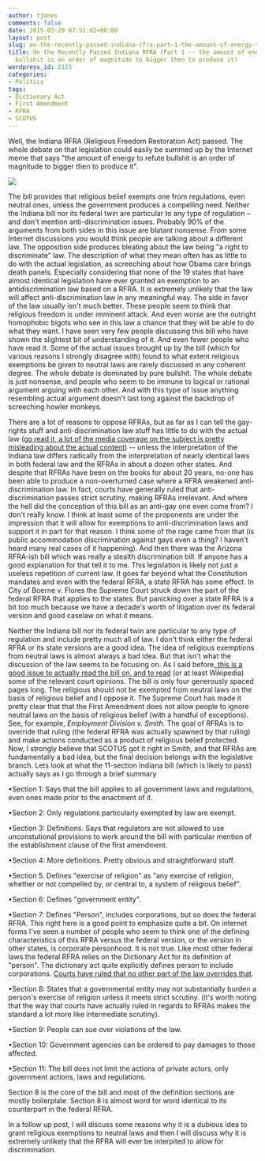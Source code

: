 ```yaml
---
author: tjones
comments: false
date: 2015-03-29 07:51:02+00:00
layout: post
slug: on-the-recently-passed-indiana-rfra-part-1-the-amount-of-energy-to-refute-bullshit-is-an-order-of-magnitude-to-bigger-then-to-produce-it
title: On the Recently Passed Indiana RFRA (Part 1 -- the amount of energy to refute
  bullshit is an order of magnitude to bigger then to produce it)
wordpress_id: 2123
categories:
- Politics
tags:
- Dictionary Act
- First Amendment
- RFRA
- SCOTUS
---
```


Well, the Indiana RFRA (Religious Freedom Restoration Act) passed. The whole debate on that legislation could easily be summed up by the Internet meme that says "the amount of energy to refute bullshit is an order of magnitude to bigger then to produce it".





![](http://www.theojones.name/wp-content/uploads/2015/03/032915_0751_OntheRecent1.jpg)





The bill provides that religious belief exempts one from regulations, even neutral ones, unless the government produces a compelling need. Neither the Indiana bill nor its federal twin are particular to any type of regulation – and don't mention anti-discrimination issues. Probably 90% of the arguments from both sides in this issue are blatant nonsense. From some Internet discussions you would think people are talking about a different law. The opposition side produces bleating about the law being "a right to discriminate" law. The description of what they mean often has as little to do with the actual legislation, as screeching about how Obama care brings death panels. Especially considering that none of the 19 states that have almost identical legislation have ever granted an exemption to an antidiscrimination law based on a RFRA. It is extremely unlikely that the law will affect anti-discrimination law in any meaningful way. The side in favor of the law usually isn't much better. These people seem to think that religious freedom is under imminent attack. And even worse are the outright homophobic bigots who see in this law a chance that they will be able to do what they want. I have seen very few people discussing this bill who have shown the slightest bit of understanding of it. And even fewer people who have read it. Some of the actual issues brought up by the bill (which for various reasons I strongly disagree with) found to what extent religious exemptions be given to neutral laws are rarely discussed in any coherent degree. The whole debate is dominated by pure bullshit. The whole debate is just nonsense, and people who seem to be immune to logical or rational argument arguing with each other. And with this type of issue anything resembling actual argument doesn't last long against the backdrop of screeching howler monkeys.





There are a lot of reasons to oppose RFRAs, but as far as I can tell the gay-rights stuff and anti-discrimination law stuff has little to do with the actual law ([go read it, a lot of the media coverage on the subject is pretty misleading about the actual content](https://iga.in.gov/static-documents/9/2/b/a/92bab197/SB0101.05.ENRS.pdf)) -- unless the interpretation of the Indiana law differs radically from the interpretation of nearly identical laws in both federal law and the RFRAs in about a dozen other states. And despite that RFRAs have been on the books for about 20 years, no-one has been able to produce a non-overturned case where a RFRA weakened anti-discrimination law. In fact, courts have generally ruled that anti-discrimination passes strict scrutiny, making RFRAs irrelevant. And where the hell did the conception of this bill as an anti-gay one even come from? I don't really know. I think at least some of the proponents are under the impression that it will allow for exemptions to anti-discrimination laws and support it in part for that reason. I think some of the rage came from that (is public accommodation discrimination against gays even a thing? I haven't heard many real cases of it happening). And then there was the Arizona RFRA-ish bill which was really a stealth discrimination bill. If anyone has a good explanation for that tell it to me. This legislation is likely not just a useless repetition of current law. It goes far beyond what the Constitution mandates and even with the federal RFRA, a state RFRA has some effect. In City of Boerne v. Flores the Supreme Court struck down the part of the federal RFRA that applies to the states. But panicking over a state RFRA is a bit too much because we have a decade's worth of litigation over its federal version and good caselaw on what it means.





Neither the Indiana bill nor its federal twin are particular to any type of regulation and include pretty much all of law. I don't think either the federal RFRA or its state versions are a good idea. The idea of religious exemptions from neutral laws is almost always a bad idea. But that isn't what the discussion of the law seems to be focusing on. As I said before[, this is a good issue to actually read the bill on, and to read](https://iga.in.gov/static-documents/9/2/b/a/92bab197/SB0101.05.ENRS.pdf) (or at least Wikipedia) some of the relevant court opinions. The bill is only four generously spaced pages long. The religious should not be exempted from neutral laws on the basis of religious belief and I oppose it. The Supreme Court has made it pretty clear that that the First Amendment does not allow people to ignore neutral laws on the basis of religious belief (with a handful of exceptions). See, for example, _Employment Division v. Smith_. The goal of RFRAs is to override that ruling (the federal RFRA was actually spawned by that ruling) and make actions conducted as a product of religious belief protected. Now, I strongly believe that SCOTUS got it right in Smith, and that RFRAs are fundamentally a bad idea, but the final decision belongs with the legislative branch. Lets look at what the 11-section Indiana bill (which is likely to pass) actually says as I go through a brief summary





•Section 1: Says that the bill applies to all government laws and regulations, even ones made prior to the enactment of it.





•Section 2: Only regulations particularly exempted by law are exempt.





•Section 3: Definitions. Says that regulators are not allowed to use unconstutional provisions to work around the bill with particular mention of the establishment clause of the first amendment.





•Section 4: More definitions. Pretty obvious and straightforward stuff.





•Section 5. Defines "exercise of religion" as "any exercise of religion, whether or not compelled by, or central to, a system of religious belief".





•Section 6: Defines "government entity".





•Section 7: Defines "Person", includes corporations, but so does the federal RFRA. This right here is a good point to emphasize quite a bit. On internet forms I've seen a number of people who seem to think one of the defining characteristics of this RFRA versus the federal version, or the version in other states, is corporate personhood. It is not true. Like most other federal laws the federal RFRA relies on the Dictionary Act for its definition of "person". The dictionary act quite explicitly defines person to include corporations. [Courts have ruled that no other part of the law overrides that](http://www.yalelawjournal.org/forum/hobby-lobby-and-the-dictionary-act).





•Section 8: States that a governmental entity may not substantially burden a person's exercise of religion unless it meets strict scrutiny. (it's worth noting that the way that courts have actually ruled in regards to RFRAs makes the standard a lot more like intermediate scrutiny).





•Section 9: People can sue over violations of the law.





•Section 10: Government agencies can be ordered to pay damages to those affected.





•Section 11: The bill does not limit the actions of private actors, only government actions, laws and regulations.





Section 8 is the core of the bill and most of the definition sections are mostly boilerplate. Section 8 is almost word for word identical to its counterpart in the federal RFRA.









In a follow up post, I will discuss some reasons why it is a dubious idea to grant religious exemptions to neutral laws and then I will discuss why it is extremely unlikely that the RFRA will ever be interpited to allow for discrimination.
